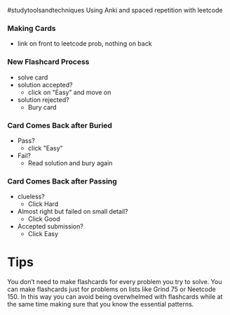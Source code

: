 #studytoolsandtechniques
Using Anki and spaced repetition with leetcode

### Making Cards
- link on front to leetcode prob, nothing on back

### New Flashcard Process
- solve card
- solution accepted?
	- click on "Easy" and move on
- solution rejected?
	- Bury card

### Card Comes Back after Buried
- Pass?
	- click "Easy"
- Fail?
	- Read solution and bury again

### Card Comes Back after Passing
- clueless?
	- Click Hard
- Almost right but failed on small detail?
	- Click Good
- Accepted submission?
	- Click Easy


# Tips

You don’t need to make flashcards for every problem you try to solve. You can make flashcards just for problems on lists like Grind 75 or Neetcode 150. In this way you can avoid being overwhelmed with flashcards while at the same time making sure that you know the essential patterns.
